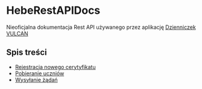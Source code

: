 # HebeRestAPIDocs
Nieoficjalna dokumentacja Rest API używanego przez aplikację [Dzienniczek VULCAN](https://play.google.com/store/apps/details?id=pl.edu.vulcan.hebe)

## Spis treści

- [Rejestracja nowego cerytyfikatu](./rejestracja_certyfikatu.md)
- [Pobieranie uczniów](./pobieranie_uczniow.md)
- [Wysyłanie żądań](./wysylanie_zadan.md)
